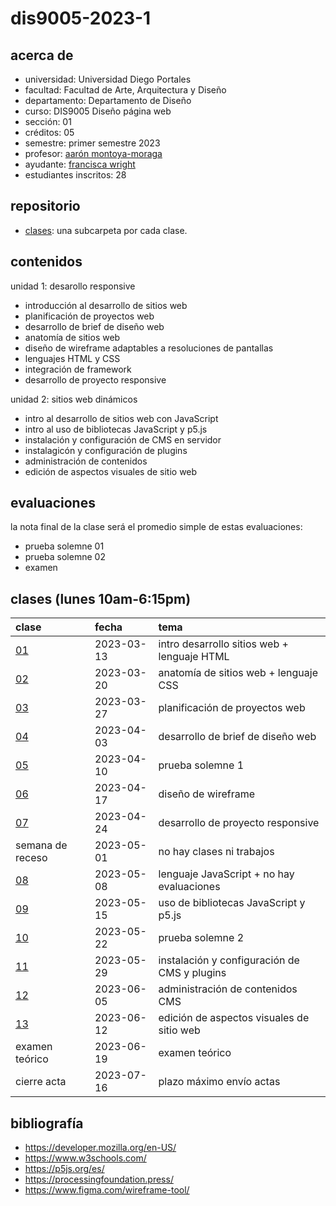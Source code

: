 # dis9005-2023-1

## acerca de

- universidad: Universidad Diego Portales
- facultad: Facultad de Arte, Arquitectura y Diseño
- departamento: Departamento de Diseño
- curso: DIS9005 Diseño página web
- sección: 01
- créditos: 05
- semestre: primer semestre 2023
- profesor: [aarón montoya-moraga](https://github.com/montoyamoraga/)
- ayudante: [francisca wright](https://github.com/Frantastic10)
- estudiantes inscritos: 28

## repositorio

- [clases](./clases/): una subcarpeta por cada clase.

## contenidos

unidad 1: desarollo responsive

- introducción al desarrollo de sitios web
- planificación de proyectos web
- desarrollo de brief de diseño web
- anatomía de sitios web
- diseño de wireframe adaptables a resoluciones de pantallas
- lenguajes HTML y CSS
- integración de framework
- desarrollo de proyecto responsive

unidad 2: sitios web dinámicos

- intro al desarrollo de sitios web con JavaScript
- intro al uso de bibliotecas JavaScript y p5.js
- instalación y configuración de CMS en servidor
- instalagicón y configuración de plugins
- administración de contenidos
- edición de aspectos visuales de sitio web

## evaluaciones

la nota final de la clase será el promedio simple de estas evaluaciones:

- prueba solemne 01
- prueba solemne 02
- examen

## clases (lunes 10am-6:15pm)

| clase                  | fecha      | tema                                         |
| :--------------------- | :--------- | :------------------------------------------- |
| [01](clases/clase-01/) | 2023-03-13 | intro desarrollo sitios web + lenguaje HTML  |
| [02](clases/clase-02/) | 2023-03-20 | anatomía de sitios web + lenguaje CSS        |
| [03](clases/clase-03/) | 2023-03-27 | planificación de proyectos web               |
| [04](clases/clase-04/) | 2023-04-03 | desarrollo de brief de diseño web            |
| [05](clases/clase-05/) | 2023-04-10 | prueba solemne 1                             |
| [06](clases/clase-06/) | 2023-04-17 | diseño de wireframe                          |
| [07](clases/clase-07/) | 2023-04-24 | desarrollo de proyecto responsive            |
| semana de receso       | 2023-05-01 | no hay clases ni trabajos                    |
| [08](clases/clase-08/) | 2023-05-08 | lenguaje JavaScript + no hay evaluaciones    |
| [09](clases/clase-09/) | 2023-05-15 | uso de bibliotecas JavaScript y p5.js        |
| [10](clases/clase-10/) | 2023-05-22 | prueba solemne 2                             |
| [11](clases/clase-11/) | 2023-05-29 | instalación y configuración de CMS y plugins |
| [12](clases/clase-12/) | 2023-06-05 | administración de contenidos CMS             |
| [13](clases/clase-13/) | 2023-06-12 | edición de aspectos visuales de sitio web    |
| examen teórico         | 2023-06-19 | examen teórico                               |
| cierre acta            | 2023-07-16 | plazo máximo envío actas                     |

## bibliografía

- https://developer.mozilla.org/en-US/
- https://www.w3schools.com/
- https://p5js.org/es/
- https://processingfoundation.press/
- https://www.figma.com/wireframe-tool/
